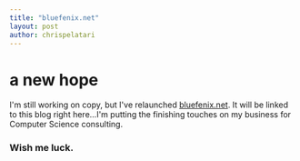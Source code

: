 ```yaml
---
title: "bluefenix.net"
layout: post
author: chrispelatari
---
```

<h1><i class="fab fa-rebel"></i> a new hope</h1>

I'm still working on copy, but I've relaunched [bluefenix.net](https://bluefenix.net). It will be linked to this blog right here...I'm putting the finishing touches on my business for Computer Science consulting. 

### Wish me luck.